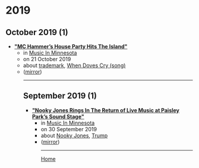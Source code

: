 # 2019

## October 2019 (1)

 - [**"MC Hammer’s House Party Hits The Island"**](https://www.musicinminnesota.com/mc-hammers-house-party-hits-the-island/)<ul><li>in [Music In Minnesota](https://www.musicinminnesota.com/)</li><li>on 21 October 2019</li><li>about [trademark](../../topics/trademark/index.md), [When Doves Cry (song)](../../topics/song/when-doves-cry/index.md)</li><li>([mirror](https://web.archive.org/web/*/https://www.musicinminnesota.com/mc-hammers-house-party-hits-the-island/))</li><ul>

----

## September 2019 (1)

 - [**"Nooky Jones Rings In The Return of Live Music at Paisley Park’s Sound Stage"**](https://www.musicinminnesota.com/nooky-jones-rings-in-the-return-of-live-music-at-paisley-parks-sound-stage/)<ul><li>in [Music In Minnesota](https://www.musicinminnesota.com/)</li><li>on 30 September 2019</li><li>about [Nooky Jones](../../topics/nooky-jones/index.md), [Trump](../../topics/trump/index.md)</li><li>([mirror](https://web.archive.org/web/*/https://www.musicinminnesota.com/nooky-jones-rings-in-the-return-of-live-music-at-paisley-parks-sound-stage/))</li><ul>

----

[Home](../index.md)

